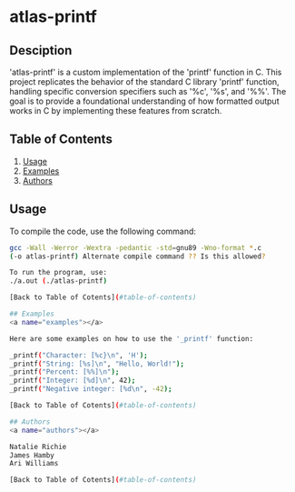 # atlas-printf


## Desciption
'atlas-printf' is a custom implementation of the 'printf' function in C.
This project replicates the behavior of the standard C library 'printf'
function, handling specific conversion specifiers such as '%c', '%s', and
'%%'. The goal is to provide a foundational understanding of how formatted
output works in C by implementing these features from scratch.


## Table of Contents
1. [Usage](#usage)
2. [Examples](#examples)
3. [Authors](#authors)


## Usage
To compile the code, use the following command:

```bash
gcc -Wall -Werror -Wextra -pedantic -std=gnu89 -Wno-format *.c
(-o atlas-printf) Alternate compile command ?? Is this allowed?

To run the program, use:
./a.out (./atlas-printf)

[Back to Table of Cotents](#table-of-contents)

## Examples
<a name="examples"></a>

Here are some examples on how to use the '_printf' function:

_printf("Character: [%c}\n", 'H');
_printf("String: [%s]\n", "Hello, World!");
_printf("Percent: [%%]\n");
_printf("Integer: [%d]\n", 42);
_printf("Negative integer: [%d\n", -42);

[Back to Table of Cotents](#table-of-contents)

## Authors
<a name="authors"></a>

Natalie Richie
James Hamby
Ari Williams

[Back to Table of Cotents](#table-of-contents)
